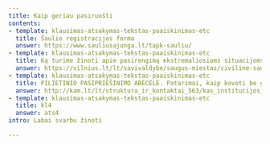 ```yaml
---
title: Kaip geriau pasiruošti
contents:
- template: klausimas-atsakymas-tekstas-paaiskinimas-etc
  title: Šaulio registracijos forma
  answer: https://www.sauliusajunga.lt/tapk-sauliu/
- template: klausimas-atsakymas-tekstas-paaiskinimas-etc
  title: Ką turime žinoti apie pasirengimą ekstremaliosioms situacijoms ir karo metui
  answer: https://vilnius.lt/lt/savivaldybe/saugus-miestas/civiline-sauga/ka-turime-zinoti-apie-pasirengima-ekstremaliosioms-situacijoms-ir-karo-metui-5/?fbclid=IwAR3PTfD3DqVYzJD26t5XgFKiZuUUlqZKIX6-K_bOgv2CbO7H3FHrt6Soo3o
- template: klausimas-atsakymas-tekstas-paaiskinimas-etc
  title: PILIETINIO PASIPRIEŠINIMO ABĖCĖLĖ. Patarimai, kaip kovoti be ginklų
  answer: http://kam.lt/lt/struktura_ir_kontaktai_563/kas_institucijos_567/mobilizacijos_departamentas_prie_kam/informacija/leidinys_pilietinio_pasipriesinimo_abecele._patarimai_kaip_kovoti_be_ginklu.html?fbclid=IwAR1TAMSo6BshJ1sd_1lrBciq6MPu8IKyjNJnA7ggL-tJ9oiKAYIgA_lgH2k
- template: klausimas-atsakymas-tekstas-paaiskinimas-etc
  title: kl4
  answer: ats4
intro: Labai svarbu žinoti

---
```

